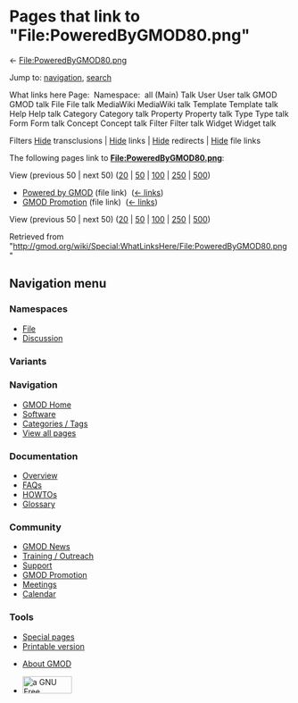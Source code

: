 <div id="mw-page-base" class="noprint">

</div>

<div id="mw-head-base" class="noprint">

</div>

<div id="content" class="mw-body" role="main">

<span id="top"></span>

<div id="mw-js-message" style="display:none;">

</div>



# <span dir="auto">Pages that link to "File:PoweredByGMOD80.png"</span>

<div id="bodyContent">

<div id="contentSub">

←
[File:PoweredByGMOD80.png](/wiki/File:PoweredByGMOD80.png "File:PoweredByGMOD80.png")

</div>

<div id="jump-to-nav" class="mw-jump">

Jump to: [navigation](#mw-navigation), [search](#p-search)

</div>

<div id="mw-content-text">

What links here Page:  Namespace:  all (Main) Talk User User talk GMOD
GMOD talk File File talk MediaWiki MediaWiki talk Template Template talk
Help Help talk Category Category talk Property Property talk Type Type
talk Form Form talk Concept Concept talk Filter Filter talk Widget
Widget talk

Filters
[Hide](/mediawiki/index.php?title=Special:WhatLinksHere/File:PoweredByGMOD80.png&hidetrans=1 "Special:WhatLinksHere/File:PoweredByGMOD80.png")
transclusions \|
[Hide](/mediawiki/index.php?title=Special:WhatLinksHere/File:PoweredByGMOD80.png&hidelinks=1 "Special:WhatLinksHere/File:PoweredByGMOD80.png")
links \|
[Hide](/mediawiki/index.php?title=Special:WhatLinksHere/File:PoweredByGMOD80.png&hideredirs=1 "Special:WhatLinksHere/File:PoweredByGMOD80.png")
redirects \|
[Hide](/mediawiki/index.php?title=Special:WhatLinksHere/File:PoweredByGMOD80.png&hideimages=1 "Special:WhatLinksHere/File:PoweredByGMOD80.png")
file links

The following pages link to
**[File:PoweredByGMOD80.png](/wiki/File:PoweredByGMOD80.png "File:PoweredByGMOD80.png")**:

View (previous 50 \| next 50)
([20](/mediawiki/index.php?title=Special:WhatLinksHere/File:PoweredByGMOD80.png&limit=20 "Special:WhatLinksHere/File:PoweredByGMOD80.png")
\|
[50](/mediawiki/index.php?title=Special:WhatLinksHere/File:PoweredByGMOD80.png&limit=50 "Special:WhatLinksHere/File:PoweredByGMOD80.png")
\|
[100](/mediawiki/index.php?title=Special:WhatLinksHere/File:PoweredByGMOD80.png&limit=100 "Special:WhatLinksHere/File:PoweredByGMOD80.png")
\|
[250](/mediawiki/index.php?title=Special:WhatLinksHere/File:PoweredByGMOD80.png&limit=250 "Special:WhatLinksHere/File:PoweredByGMOD80.png")
\|
[500](/mediawiki/index.php?title=Special:WhatLinksHere/File:PoweredByGMOD80.png&limit=500 "Special:WhatLinksHere/File:PoweredByGMOD80.png"))

- [Powered by GMOD](/wiki/Powered_by_GMOD "Powered by GMOD") (file link)
  ‎ <span class="mw-whatlinkshere-tools">([←
  links](/mediawiki/index.php?title=Special:WhatLinksHere&target=Powered+by+GMOD "Special:WhatLinksHere"))</span>
- [GMOD Promotion](/wiki/GMOD_Promotion "GMOD Promotion") (file link) ‎
  <span class="mw-whatlinkshere-tools">([←
  links](/mediawiki/index.php?title=Special:WhatLinksHere&target=GMOD+Promotion "Special:WhatLinksHere"))</span>

View (previous 50 \| next 50)
([20](/mediawiki/index.php?title=Special:WhatLinksHere/File:PoweredByGMOD80.png&limit=20 "Special:WhatLinksHere/File:PoweredByGMOD80.png")
\|
[50](/mediawiki/index.php?title=Special:WhatLinksHere/File:PoweredByGMOD80.png&limit=50 "Special:WhatLinksHere/File:PoweredByGMOD80.png")
\|
[100](/mediawiki/index.php?title=Special:WhatLinksHere/File:PoweredByGMOD80.png&limit=100 "Special:WhatLinksHere/File:PoweredByGMOD80.png")
\|
[250](/mediawiki/index.php?title=Special:WhatLinksHere/File:PoweredByGMOD80.png&limit=250 "Special:WhatLinksHere/File:PoweredByGMOD80.png")
\|
[500](/mediawiki/index.php?title=Special:WhatLinksHere/File:PoweredByGMOD80.png&limit=500 "Special:WhatLinksHere/File:PoweredByGMOD80.png"))

</div>

<div class="printfooter">

Retrieved from
"<http://gmod.org/wiki/Special:WhatLinksHere/File:PoweredByGMOD80.png>"

</div>

<div id="catlinks" class="catlinks catlinks-allhidden">

</div>

<div class="visualClear">

</div>

</div>

</div>

<div id="mw-navigation">

## Navigation menu

<div id="mw-head">



<div id="left-navigation">

<div id="p-namespaces" class="vectorTabs" role="navigation"
aria-labelledby="p-namespaces-label">

### Namespaces

- <span id="ca-nstab-image"><a href="/wiki/File:PoweredByGMOD80.png" accesskey="c"
  title="View the file page [c]">File</a></span>
- <span id="ca-talk"><a
  href="/mediawiki/index.php?title=File_talk:PoweredByGMOD80.png&amp;action=edit&amp;redlink=1"
  accesskey="t"
  title="Discussion about the content page [t]">Discussion</a></span>

</div>

<div id="p-variants" class="vectorMenu emptyPortlet" role="navigation"
aria-labelledby="p-variants-label">

### 

### Variants[](#)

<div class="menu">

</div>

</div>

</div>

<div id="right-navigation">





</div>



</div>

</div>

</div>

<div id="mw-panel">

<div id="p-logo" role="banner">

<a href="/wiki/Main_Page"
style="background-image: url(http://gmod.org/images/GMOD-cogs.png);"
title="Visit the main page"></a>

</div>

<div id="p-Navigation" class="portal" role="navigation"
aria-labelledby="p-Navigation-label">

### Navigation

<div class="body">

- <span id="n-GMOD-Home">[GMOD Home](/wiki/Main_Page)</span>
- <span id="n-Software">[Software](/wiki/GMOD_Components)</span>
- <span id="n-Categories-.2F-Tags">[Categories /
  Tags](/wiki/Categories)</span>
- <span id="n-View-all-pages">[View all
  pages](/wiki/Special:AllPages)</span>

</div>

</div>

<div id="p-Documentation" class="portal" role="navigation"
aria-labelledby="p-Documentation-label">

### Documentation

<div class="body">

- <span id="n-Overview">[Overview](/wiki/Overview)</span>
- <span id="n-FAQs">[FAQs](/wiki/Category:FAQ)</span>
- <span id="n-HOWTOs">[HOWTOs](/wiki/Category:HOWTO)</span>
- <span id="n-Glossary">[Glossary](/wiki/Glossary)</span>

</div>

</div>

<div id="p-Community" class="portal" role="navigation"
aria-labelledby="p-Community-label">

### Community

<div class="body">

- <span id="n-GMOD-News">[GMOD News](/wiki/GMOD_News)</span>
- <span id="n-Training-.2F-Outreach">[Training /
  Outreach](/wiki/Training_and_Outreach)</span>
- <span id="n-Support">[Support](/wiki/Support)</span>
- <span id="n-GMOD-Promotion">[GMOD
  Promotion](/wiki/GMOD_Promotion)</span>
- <span id="n-Meetings">[Meetings](/wiki/Meetings)</span>
- <span id="n-Calendar">[Calendar](/wiki/Calendar)</span>

</div>

</div>

<div id="p-tb" class="portal" role="navigation"
aria-labelledby="p-tb-label">

### Tools

<div class="body">

- <span id="t-specialpages"><a href="/wiki/Special:SpecialPages" accesskey="q"
  title="A list of all special pages [q]">Special pages</a></span>
- <span id="t-print"><a
  href="/mediawiki/index.php?title=Special:WhatLinksHere/File:PoweredByGMOD80.png&amp;printable=yes"
  rel="alternate" accesskey="p"
  title="Printable version of this page [p]">Printable version</a></span>

</div>

</div>

</div>

</div>

<div id="footer" role="contentinfo">

- <span id="footer-places-about">[About
  GMOD](/wiki/GMOD:About "GMOD:About")</span>

<!-- -->

- <span id="footer-copyrightico">[<img src="http://www.gnu.org/graphics/gfdl-logo-small.png" width="88"
  height="31" alt="a GNU Free Documentation License" />](http://www.gnu.org/licenses/fdl-1.3.html)</span>


<div style="clear:both">

</div>

</div>
